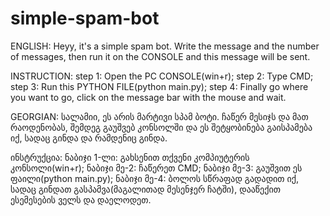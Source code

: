 # simple-spam-bot

ENGLISH:
Heyy, it's a simple spam bot. Write the message and the number of messages, then run it on the CONSOLE and this message will be sent.

INSTRUCTION:
step 1: Open the PC CONSOLE(win+r);
step 2: Type CMD;
step 3:  Run this PYTHON FILE(python main.py);
step 4: Finally go where you want to go, click on the message bar with the mouse and wait.




GEORGIAN:
სალამიი, ეს არის მარტივი სპამ ბოტი. ჩაწერ მესიჯს და მათ რაოდენობას, შემდეგ გაუშვებ კონსოლში და ეს შეტყობინება გაისპამება იქ, სადაც გინდა და რამდენიც გინდა.

ინსტრუქცია:
ნაბიჯი 1-ლი: გახსენით თქვენი კომპიუტერის კონსოლი(win+r); 
ნაბიჯი მე-2:  ჩაწერეთ CMD;
ნაბიჯი მე-3:  გაუშვით ეს ფაილი(python main.py);
ნაბიჯი მე-4:  ბოლოს სწრაფად გადადით იქ, სადაც გინდათ გასპამვა(მაგალითად მესენჯერ ჩატში), დააწექით ესემესების ველს და დაელოდეთ.


